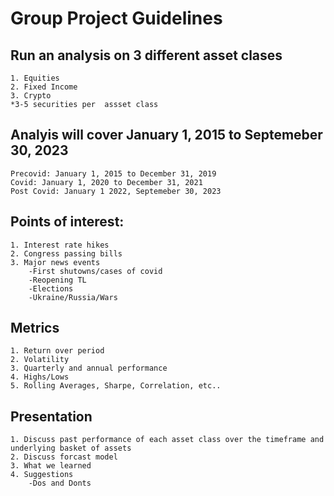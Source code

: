 # Group Project Guidelines

## Run an analysis on 3 different asset clases
    1. Equities
    2. Fixed Income
    3. Crypto
    *3-5 securities per  assset class

## Analyis will cover January 1, 2015 to Septemeber 30, 2023
    Precovid: January 1, 2015 to December 31, 2019
    Covid: January 1, 2020 to December 31, 2021
    Post Covid: January 1 2022, Septemeber 30, 2023

## Points of interest:
    1. Interest rate hikes
    2. Congress passing bills
    3. Major news events
        -First shutowns/cases of covid
        -Reopening TL
        -Elections
        -Ukraine/Russia/Wars

## Metrics
    1. Return over period
    2. Volatility
    3. Quarterly and annual performance
    4. Highs/Lows
    5. Rolling Averages, Sharpe, Correlation, etc..


## Presentation
    1. Discuss past performance of each asset class over the timeframe and underlying basket of assets
    2. Discuss forcast model
    3. What we learned
    4. Suggestions
        -Dos and Donts





